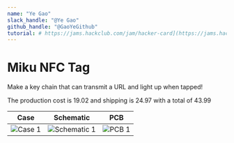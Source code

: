```yaml
---
name: "Ye Gao"
slack_handle: "@Ye Gao"
github_handle: "@GaoYeGithub"
tutorial: # https://jams.hackclub.com/jam/hacker-card](https://jams.hackclub.com/jam/hacker-card[https://jams.hackclub.com/jam/hacker-card](https://jams.hackclub.com/jam/hacker-card)
---
```


# Miku NFC Tag

Make a key chain that can transmit a URL and light up when tapped!

The production cost is 19.02 and shipping is 24.97 with a total of 43.99

| Case | Schematic | PCB |
|------|-----------|-----|
| ![Case 1](https://hc-cdn.hel1.your-objectstorage.com/s/v3/d2c53d651eae2e9f02124d39d87baf14c632a830_image.png) | ![Schematic 1](https://hc-cdn.hel1.your-objectstorage.com/s/v3/4ed9d8ebf81a72275d6eebe26abad2364461b059_image.png) | ![PCB 1](https://hc-cdn.hel1.your-objectstorage.com/s/v3/9c9708c1dad3fcac73fccf7d39707e45f52d05c0_image.png) |
